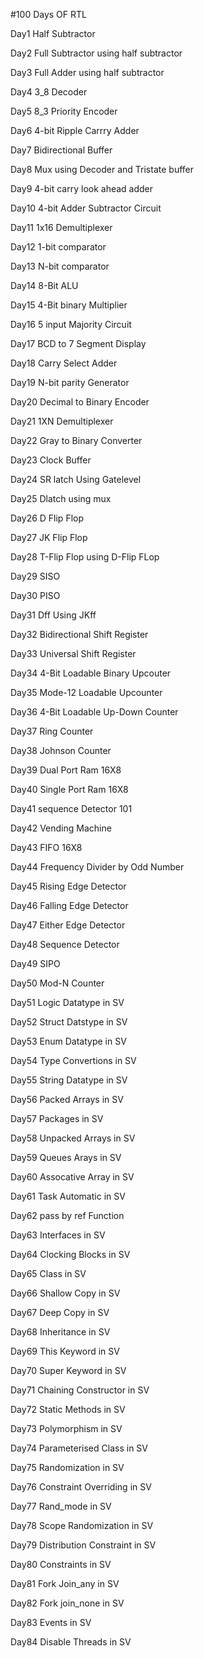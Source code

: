 #100 Days OF RTL

Day1 Half Subtractor

Day2 Full Subtractor using half subtractor

Day3 Full Adder using half subtractor

Day4 3_8 Decoder

Day5 8_3 Priority Encoder

Day6 4-bit Ripple Carrry Adder

Day7 Bidirectional Buffer

Day8 Mux using Decoder and Tristate buffer

Day9 4-bit carry look ahead adder

Day10 4-bit Adder Subtractor Circuit

Day11 1x16 Demultiplexer

Day12 1-bit comparator

Day13 N-bit comparator

Day14 8-Bit ALU

Day15 4-Bit binary Multiplier

Day16 5 input Majority Circuit

Day17 BCD to 7 Segment Display

Day18 Carry Select Adder

Day19 N-bit parity Generator

Day20 Decimal to Binary Encoder

Day21 1XN Demultiplexer

Day22 Gray to Binary Converter

Day23 Clock Buffer

Day24 SR latch Using Gatelevel 

Day25 Dlatch using mux

Day26 D Flip Flop

Day27 JK Flip Flop

Day28 T-Flip Flop using D-Flip FLop

Day29 SISO

Day30 PISO

Day31 Dff Using JKff

Day32 Bidirectional Shift Register

Day33 Universal Shift Register

Day34 4-Bit Loadable Binary Upcouter

Day35 Mode-12 Loadable Upcounter

Day36 4-Bit Loadable Up-Down Counter

Day37 Ring Counter

Day38 Johnson Counter

Day39 Dual Port Ram 16X8

Day40 Single Port Ram 16X8

Day41 sequence Detector 101

Day42 Vending Machine

Day43 FIFO 16X8

Day44 Frequency Divider by Odd Number

Day45 Rising Edge Detector

Day46 Falling Edge Detector

Day47 Either Edge Detector

Day48 Sequence Detector

Day49 SIPO

Day50 Mod-N Counter

Day51 Logic Datatype in SV

Day52 Struct Datstype in SV

Day53 Enum Datatype in SV

Day54 Type Convertions in SV

Day55 String Datatype in SV

Day56 Packed Arrays in SV

Day57 Packages in SV

Day58 Unpacked Arrays in SV

Day59 Queues Arays in SV

Day60 Assocative Array in SV

Day61 Task Automatic in SV

Day62 pass by ref Function

Day63 Interfaces in SV

Day64 Clocking Blocks in SV

Day65 Class in SV

Day66 Shallow Copy in SV

Day67 Deep Copy in SV

Day68 Inheritance in SV

Day69 This Keyword in SV

Day70 Super Keyword in SV

Day71 Chaining Constructor in SV

Day72 Static Methods in SV

Day73 Polymorphism in SV

Day74 Parameterised Class in SV

Day75 Randomization in SV

Day76 Constraint Overriding in SV

Day77 Rand_mode in SV

Day78 Scope Randomization in SV

Day79 Distribution Constraint in SV

Day80 Constraints in SV

Day81 Fork Join_any in SV

Day82 Fork join_none in SV

Day83 Events in SV

Day84 Disable Threads in SV
